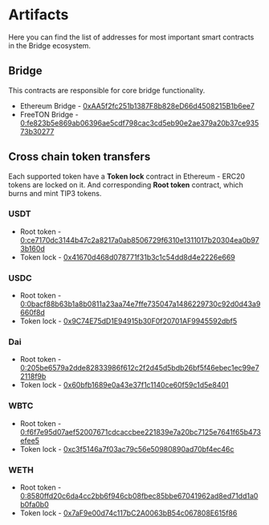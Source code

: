 # Artifacts

Here you can find the list of addresses for most important smart contracts in the Bridge ecosystem.

## Bridge

This contracts are responsible for core bridge functionality.

- Ethereum Bridge - [0xAA5f2fc251b1387F8b828eD66d4508215B1b6ee7](https://etherscan.io/address/0xAA5f2fc251b1387F8b828eD66d4508215B1b6ee7)
- FreeTON Bridge - [0:fe823b5e869ab06396ae5cdf798cac3cd5eb90e2ae379a20b37ce93573b30277](https://ton-explorer.com/accounts/0:fe823b5e869ab06396ae5cdf798cac3cd5eb90e2ae379a20b37ce93573b30277)

## Cross chain token transfers

Each supported token have a **Token lock** contract in Ethereum - ERC20 tokens are locked on it.
And corresponding **Root token** contract, which burns and mint TIP3 tokens.

### USDT

- Root token - [0:ce7170dc3144b47c2a8217a0ab8506729f6310e1311017b20304ea0b973b160d](https://ton-explorer.com/accounts/0:ce7170dc3144b47c2a8217a0ab8506729f6310e1311017b20304ea0b973b160d)
- Token lock - [0x41670d468d078771f31b3c1c54dd8d4e2226e669](https://etherscan.io/address/0x41670d468d078771f31b3c1c54dd8d4e2226e669)

### USDC

- Root token - [0:0bacf88b63b1a8b0811a23aa74e7ffe735047a1486229730c92d0d43a9660f8d](https://ton-explorer.com/accounts/0:0bacf88b63b1a8b0811a23aa74e7ffe735047a1486229730c92d0d43a9660f8d)
- Token lock - [0x9C74E75dD1E94915b30F0f20701AF9945592dbf5](https://etherscan.io/address/0x9C74E75dD1E94915b30F0f20701AF9945592dbf5)

### Dai

- Root token - [0:205be6579a2dde82833986f612c2f2d45d5bdb26bf5f46ebec1ec99e72118f9b](https://ton-explorer.com/accounts/0:205be6579a2dde82833986f612c2f2d45d5bdb26bf5f46ebec1ec99e72118f9b)
- Token lock - [0x60bfb1689e0a43e37f1c1140ce60f59c1d5e8401](https://etherscan.io/address/0x60bfb1689e0a43e37f1c1140ce60f59c1d5e8401)

### WBTC

- Root token - [0:f6f7e95d07aef52007671cdcaccbee221839e7a20bc7125e7641f65b473efee5](https://ton-explorer.com/accounts/0:f6f7e95d07aef52007671cdcaccbee221839e7a20bc7125e7641f65b473efee5)
- Token lock - [0xc3f5146a7f03ac79c56e50980890ad70bf4ec46c](https://etherscan.io/address/0xc3f5146a7f03ac79c56e50980890ad70bf4ec46c)

### WETH

- Root token - [0:8580ffd20c6da4cc2bb6f946cb08fbec85bbe67041962ad8ed71dd1a0b0fa0b0](https://ton-explorer.com/accounts/0:8580ffd20c6da4cc2bb6f946cb08fbec85bbe67041962ad8ed71dd1a0b0fa0b0)
- Token lock - [0x7aF9e00d74c117bC2A0063bB54c067808E615f86](https://etherscan.io/address/0x7aF9e00d74c117bC2A0063bB54c067808E615f86)
